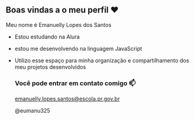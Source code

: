 ##  Boas vindas a o meu perfil ❤️

Meu nome é Emanuelly Lopes dos Santos

- Estou estudando na Alura
- estou me desenvolvendo na linguagem JavaScript
- Utilizo esse espaço para minha organização e compartilhamento dos meu projetos desenvolvidos

  ### Você pode entrar em contato comigo 📫

  emanuelly.lopes.santos@escola.pr.gov.br

  @eumanu325
